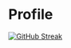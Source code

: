 # Profile
[![GitHub Streak](https://streak-stats.demolab.com/?user=Dot-theduck&theme=dark)](https://git.io/streak-stats)
